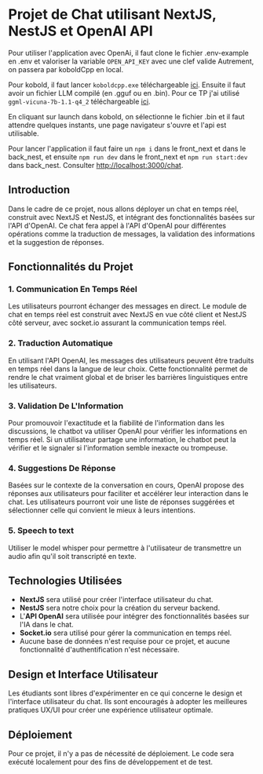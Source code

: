 # Projet de Chat utilisant NextJS, NestJS et OpenAI API

Pour utiliser l'application avec OpenAi, il faut clone le fichier .env-example en .env et valoriser la variable `OPEN_API_KEY` avec une clef valide
Autrement, on passera par koboldCpp en local.

Pour kobold, il faut lancer `koboldcpp.exe` téléchargeable [ici](https://github.com/LostRuins/koboldcpp/releases/tag/v1.51.1).
Ensuite il faut avoir un fichier LLM compilé (en .gguf ou en .bin). Pour ce TP j'ai utilisé `ggml-vicuna-7b-1.1-q4_2` téléchargeable [ici](ggml-vicuna-7b-1.1-q4_2).

En cliquant sur launch dans kobold, on sélectionne le fichier .bin et il faut attendre quelques instants, une page navigateur s'ouvre et l'api est utilisable.

Pour lancer l'application il faut faire un `npm i` dans le front_next et dans le back_nest, et ensuite `npm run dev` dans le front_next et `npm run start:dev` dans back_nest. Consulter [http://localhost:3000/chat](http://localhost:3000/chat).

## Introduction

Dans le cadre de ce projet, nous allons déployer un chat en temps réel, construit avec NextJS et NestJS, et intégrant des fonctionnalités basées sur l'API d'OpenAI. Ce chat fera appel à l'API d'OpenAI pour différentes opérations comme la traduction de messages, la validation des informations et la suggestion de réponses.

## Fonctionnalités du Projet

### 1. Communication En Temps Réel

Les utilisateurs pourront échanger des messages en direct. Le module de chat en temps réel est construit avec NextJS en vue côté client et NestJS côté serveur, avec socket.io assurant la communication temps réel.

### 2. Traduction Automatique

En utilisant l'API OpenAI, les messages des utilisateurs peuvent être traduits en temps réel dans la langue de leur choix. Cette fonctionnalité permet de rendre le chat vraiment global et de briser les barrières linguistiques entre les utilisateurs.

### 3. Validation De L'Information

Pour promouvoir l'exactitude et la fiabilité de l'information dans les discussions, le chatbot va utiliser OpenAI pour vérifier les informations en temps réel. Si un utilisateur partage une information, le chatbot peut la vérifier et le signaler si l'information semble inexacte ou trompeuse.

### 4. Suggestions De Réponse

Basées sur le contexte de la conversation en cours, OpenAI propose des réponses aux utilisateurs pour faciliter et accélérer leur interaction dans le chat. Les utilisateurs pourront voir une liste de réponses suggérées et sélectionner celle qui convient le mieux à leurs intentions.

### 5. Speech to text

Utiliser le model whisper pour permettre à l'utilisateur de transmettre un audio afin qu'il soit transcripté en texte.

## Technologies Utilisées

- **NextJS** sera utilisé pour créer l'interface utilisateur du chat.
- **NestJS** sera notre choix pour la création du serveur backend.
- L'**API OpenAI** sera utilisée pour intégrer des fonctionnalités basées sur l'IA dans le chat.
- **Socket.io** sera utilisé pour gérer la communication en temps réel.
- Aucune base de données n'est requise pour ce projet, et aucune fonctionnalité d'authentification n'est nécessaire.

## Design et Interface Utilisateur

Les étudiants sont libres d'expérimenter en ce qui concerne le design et l'interface utilisateur du chat. Ils sont encouragés à adopter les meilleures pratiques UX/UI pour créer une expérience utilisateur optimale.

## Déploiement

Pour ce projet, il n'y a pas de nécessité de déploiement. Le code sera exécuté localement pour des fins de développement et de test.
